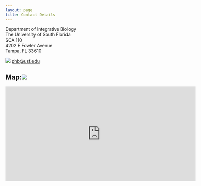 ```yaml
---
layout: page
title: Contact Details
---
```


Department of Integrative Biology <br />
The University of South Florida <br />
SCA 110 <br />
4202 E Fowler Avenue <br />
Tampa, FL 33610

<img class="img-icon" src="../public/images/iconmonstr-email-2-32px.png"></img> [phb@usf.edu](mailto:phb@usf.edu) <br />



## Map:<img class="img-lrgicon" src="../public/images/iconmonstr-location-18-48px.png"></img>

<iframe src="https://www.google.com/maps/embed?pb=!1m18!1m12!1m3!1d3520.8212104485765!2d-82.41598739999998!3d28.060483199999982!2m3!1f0!2f0!3f0!3m2!1i1024!2i768!4f13.1!3m3!1m2!1s0x88c2c7bbfed2c243%3A0x8f81bfe5ecba82db!2sScience+Center%2C+University+of+South+Florida%2C+Tampa%2C+FL+33620!5e0!3m2!1sen!2sus!4v1411148425726" width="600" height="300" frameborder="0" style="border:0"></iframe>
